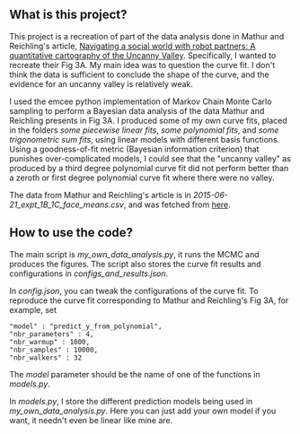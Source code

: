 ## What is this project?

This project is a recreation of part of the data analysis done in Mathur and Reichling's article, [Navigating a social world with robot partners: A quantitative cartography of the Uncanny Valley](https://www.sciencedirect.com/science/article/pii/S0010027715300640?via%3Dihub). Specifically, I wanted to recreate their Fig 3A. My main idea was to question the curve fit. I don't think the data is sufficient to conclude the shape of the curve, and the evidence for an uncanny valley is relatively weak.

I used the emcee python implementation of Markov Chain Monte Carlo sampling to perform a Bayesian data analysis of the data Mathur and Reichling presents in Fig 3A. I produced some of my own curve fits, placed in the folders *some piecewise linear fits*, *some polynomial fits*, and *some trigonometric sum fits*, using linear models with different basis functions. Using a goodness-of-fit metric (Bayesian information criterion) that punishes over-complicated models, I could see that the "uncanny valley" as produced by a third degree polynomial curve fit did not perform better than a zeroth or first degree polynomial curve fit where there were no valley.

The data from Mathur and Reichling's article is in *2015-06-21_expt_1B_1C_face_means.csv*, and was fetched from [here](https://osf.io/3rjnk/).


## How to use the code?

The main script is *my_own_data_analysis.py*, it runs the MCMC and produces the figures. The script also stores the curve fit results and configurations in *configs_and_results.json*.

In *config.json*, you can tweak the configurations of the curve fit.
To reproduce the curve fit corresponding to Mathur and Reichling's Fig 3A, for example, set 
```
"model" : "predict_y_from_polynomial",
"nbr_parameters" : 4,
"nbr_warmup" : 1000,
"nbr_samples" : 10000,
"nbr_walkers" : 32
```
The *model* parameter should be the name of one of the functions in *models.py*.

In *models.py*, I store the different prediction models being used in *my_own_data_analysis.py*. Here you can just add your own model if you want, it needn't even be linear like mine are.